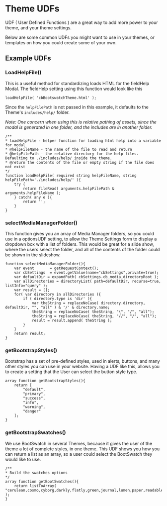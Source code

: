 # Theme UDFs

UDF ( User Defined Functions ) are a great way to add more power to your theme, and your theme settings.

Below are some common UDFs you might want to use in your themes, or templates on how you could create some of your own.

## Example UDFs

### LoadHelpFile()

This is a useful method for standardizing loads HTML for the fieldHelp Modal. The fieldHelp setting using this function would look like this

`loadHelpFile( 'cbBootswatchTheme.html' );`

Since the `helpFilePath` is not passed in this example, it defaults to the Theme's `includes/help/` folder. 

*Note: One concern when using this is relative pathing of assets, since the modal is generated in one folder, and the includes are in another folder.*

```
/**
* loadHelpFile - helper function for loading html help into a variable for modal
* @helpFileName - the name of the file to read and return
* @helpFilePath - the relative directory for the help files. Defaulting to ./includes/help/ inside the theme.
* @return the contents of the file or empty string if the file does not exist
*/
function loadHelpFile( required string helpFileName, string helpFilePath='./includes/help/' ){
	try {
		return fileRead( arguments.helpFilePath & arguments.helpFileName );
	} catch( any e ){
		return '';
	}
}
```	

### selectMediaManagerFolder()

This function gives you an array of Media Manager folders, so you could use in a optionsUDF setting, to allow the Theme Settings form to display a dropdown box with a list of folders. This would be great for a slide show, where the users select the folder, and all of the contents of the folder could be shown in the slideshow.

```
function selectMediaManagerFolder(){
	var event 		= getRequestContext();
	var cbSettings 	= event.getValue(name="cbSettings",private=true);
	var defaultDir = expandPath( cbSettings.cb_media_directoryRoot );
	var allDirectories = directoryList( path=defaultDir, recurse=true, listInfo="query" );
	var result = [];
	for( var directory in allDirectories ){
		if ( directory.type is 'dir' ){
			var theString = replaceNoCase( directory.directory, defaultDir, "", "all" ) & '/' & directory.name;
			theString = replaceNoCase( theString, "\", "/", "all");
			theString = replaceNoCase( theString, "//", "/", "all");
			result = result.append( theString );
		}
	}
	return result;
}
```	

### getBootstrapStyles()

Bootstrap has a set of pre-defined styles, used in alerts, buttons, and many other styles you can use in your website. Having a UDF like this, allows you to create a setting that the User can select the button style type.

```
array function getBootstrapStyles(){
	return [ 
		"default",
		"primary",
		"success",
		"info",
		"warning",
		"danger"
	];
}
```	

### getBootstrapSwatches()

We use BootSwatch in several Themes, because it gives the user of the theme a lot of complete styles, in one theme. This UDF shows you how you can return a list as an array, so a user could select the BootSwatch they would like to use.

```
/**
* Build the swatches options
*/
array function getBootSwatches(){
	return listToArray( "cerulean,cosmo,cyborg,darkly,flatly,green,journal,lumen,paper,readable,sandstone,simplex,slate,spacelab,superhero,united,yeti" );
}
```	